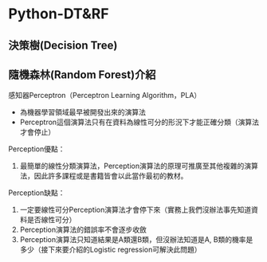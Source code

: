 # Python-DT&RF

## 決策樹(Decision Tree)

## 隨機森林(Random Forest)介紹


感知器Perceptron（Perceptron Learning Algorithm，PLA）
* 為機器學習領域最早被開發出來的演算法
* Perceptron這個演算法只有在資料為線性可分的形況下才能正確分類（演算法才會停止）

Perception優點：
1. 最簡單的線性分類演算法，Perception演算法的原理可推廣至其他複雜的演算法，因此許多課程或是書籍皆會以此當作最初的教材。

Perception缺點：
1. 一定要線性可分Perception演算法才會停下來（實務上我們沒辦法事先知道資料是否線性可分）
2. Perception演算法的錯誤率不會逐步收斂
3. Perception演算法只知道結果是A類還B類，但沒辦法知道是A, B類的機率是多少（接下來要介紹的Logistic regression可解決此問題）
